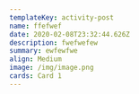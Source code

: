 ```yaml
---
templateKey: activity-post
name: ffefwef
date: 2020-02-08T23:32:44.626Z
description: fwefwefew
summary: ewfewfwe
align: Medium
image: /img/image.png
cards: Card 1
---
```


